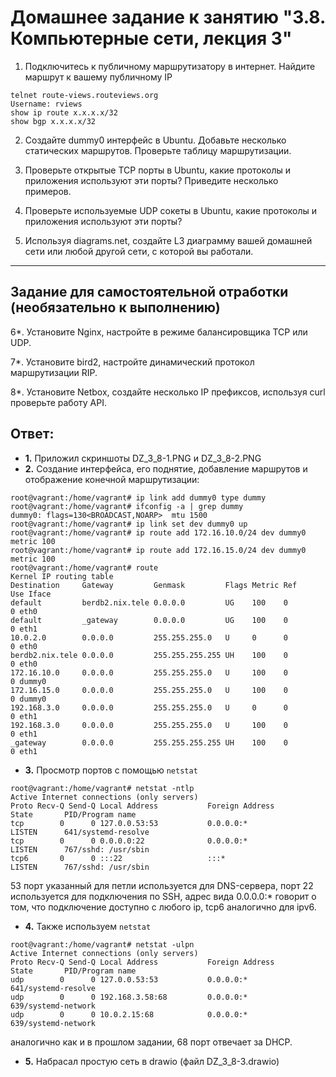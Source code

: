 # Домашнее задание к занятию "3.8. Компьютерные сети, лекция 3"

1. Подключитесь к публичному маршрутизатору в интернет. Найдите маршрут к вашему публичному IP
```
telnet route-views.routeviews.org
Username: rviews
show ip route x.x.x.x/32
show bgp x.x.x.x/32
```
2. Создайте dummy0 интерфейс в Ubuntu. Добавьте несколько статических маршрутов. Проверьте таблицу маршрутизации.

3. Проверьте открытые TCP порты в Ubuntu, какие протоколы и приложения используют эти порты? Приведите несколько примеров.

4. Проверьте используемые UDP сокеты в Ubuntu, какие протоколы и приложения используют эти порты?

5. Используя diagrams.net, создайте L3 диаграмму вашей домашней сети или любой другой сети, с которой вы работали. 

 ---
## Задание для самостоятельной отработки (необязательно к выполнению)

6*. Установите Nginx, настройте в режиме балансировщика TCP или UDP.

7*. Установите bird2, настройте динамический протокол маршрутизации RIP.

8*. Установите Netbox, создайте несколько IP префиксов, используя curl проверьте работу API.

## Ответ:

- **1.** Приложил скриншоты DZ_3_8-1.PNG и DZ_3_8-2.PNG
- **2.** Создание интерфейса, его поднятие, добавление маршрутов и отображение конечной маршрутизации:
```
root@vagrant:/home/vagrant# ip link add dummy0 type dummy
root@vagrant:/home/vagrant# ifconfig -a | grep dummy
dummy0: flags=130<BROADCAST,NOARP>  mtu 1500
root@vagrant:/home/vagrant# ip link set dev dummy0 up
root@vagrant:/home/vagrant# ip route add 172.16.10.0/24 dev dummy0 metric 100
root@vagrant:/home/vagrant# ip route add 172.16.15.0/24 dev dummy0 metric 100
root@vagrant:/home/vagrant# route
Kernel IP routing table
Destination     Gateway         Genmask         Flags Metric Ref    Use Iface
default         berdb2.nix.tele 0.0.0.0         UG    100    0        0 eth0
default         _gateway        0.0.0.0         UG    100    0        0 eth1
10.0.2.0        0.0.0.0         255.255.255.0   U     0      0        0 eth0
berdb2.nix.tele 0.0.0.0         255.255.255.255 UH    100    0        0 eth0
172.16.10.0     0.0.0.0         255.255.255.0   U     100    0        0 dummy0
172.16.15.0     0.0.0.0         255.255.255.0   U     100    0        0 dummy0
192.168.3.0     0.0.0.0         255.255.255.0   U     0      0        0 eth1
192.168.3.0     0.0.0.0         255.255.255.0   U     100    0        0 eth1
_gateway        0.0.0.0         255.255.255.255 UH    100    0        0 eth1
```
- **3.** Просмотр портов с помощью `netstat`
```
root@vagrant:/home/vagrant# netstat -ntlp
Active Internet connections (only servers)
Proto Recv-Q Send-Q Local Address           Foreign Address         State       PID/Program name
tcp        0      0 127.0.0.53:53           0.0.0.0:*               LISTEN      641/systemd-resolve
tcp        0      0 0.0.0.0:22              0.0.0.0:*               LISTEN      767/sshd: /usr/sbin
tcp6       0      0 :::22                   :::*                    LISTEN      767/sshd: /usr/sbin
```
53 порт указанный для петли используется для DNS-сервера, порт 22 используется для подключения по SSH, адрес вида 0.0.0.0:* говорит о том, что подключение доступно с любого ip, tcp6 аналогично для ipv6. 
- **4.** Также используем `netstat`
```
root@vagrant:/home/vagrant# netstat -ulpn
Active Internet connections (only servers)
Proto Recv-Q Send-Q Local Address           Foreign Address         State       PID/Program name
udp        0      0 127.0.0.53:53           0.0.0.0:*                           641/systemd-resolve
udp        0      0 192.168.3.58:68         0.0.0.0:*                           639/systemd-network
udp        0      0 10.0.2.15:68            0.0.0.0:*                           639/systemd-network
```
аналогично как и в прошлом задании, 68 порт отвечает за DHCP.
- **5.** Набрасал простую сеть в drawio (файл DZ_3_8-3.drawio)
